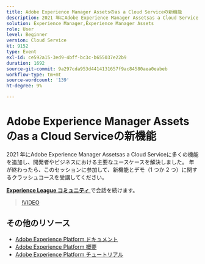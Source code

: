 ```yaml
---
title: Adobe Experience Manager Assetsのas a Cloud Serviceの新機能
description: 2021 年にAdobe Experience Manager Assetsas a Cloud Serviceに多くの機能を追加し、開発者やビジネスにおける主要なユースケースを解決しました。 年が終わったら、このセッションに参加して、新機能とデモ（1 つか 2 つ）に関するクラッシュコースを受講してください。
solution: Experience Manager,Experience Manager Assets
role: User
level: Beginner
version: Cloud Service
kt: 9152
type: Event
exl-id: ce592a15-3ed9-4bff-bc3c-b655037e22b9
duration: 1692
source-git-commit: 9a297cda953d4414131657f9ac84580aea0eabeb
workflow-type: tm+mt
source-wordcount: '139'
ht-degree: 9%

---
```


# Adobe Experience Manager Assetsのas a Cloud Serviceの新機能

2021 年にAdobe Experience Manager Assetsas a Cloud Serviceに多くの機能を追加し、開発者やビジネスにおける主要なユースケースを解決しました。 年が終わったら、このセッションに参加して、新機能とデモ（1 つか 2 つ）に関するクラッシュコースを受講してください。

**[Experience League コミュニティ ](https://adobe.ly/2XSAcg)** で会話を続けます。

>[!VIDEO](https://video.tv.adobe.com/v/337574/?quality=12&learn=on&hidetitle=true)

## その他のリソース

- [Adobe Experience Platform ドキュメント ](https://experienceleague.adobe.com/docs/experience-platform.html?lang=ja)
- [Adobe Experience Platform 概要](https://experienceleague.adobe.com/docs/experience-platform/landing/home.html?lang=ja)
- [Adobe Experience Platform チュートリアル](https://experienceleague.adobe.com/docs/platform-learn/tutorials/overview.html?lang=ja)

